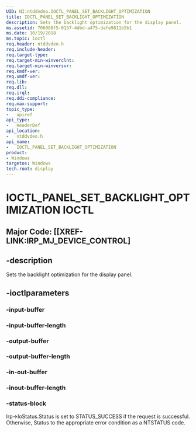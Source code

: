 ```yaml
---
UID: NI:ntddvdeo.IOCTL_PANEL_SET_BACKLIGHT_OPTIMIZATION
title: IOCTL_PANEL_SET_BACKLIGHT_OPTIMIZATION
description: Sets the backlight optimization for the display panel.
ms.assetid: 706088f5-0157-4dbd-a475-dafe9811b5b1
ms.date: 10/19/2018
ms.topic: ioctl
req.header: ntddvdeo.h
req.include-header:
req.target-type:
req.target-min-winverclnt:
req.target-min-winversvr:
req.kmdf-ver:
req.umdf-ver:
req.lib:
req.dll:
req.irql:
req.ddi-compliance:
req.max-support:
topic_type:
-	apiref
api_type:
-	HeaderDef
api_location:
-	ntddvdeo.h
api_name:
-	IOCTL_PANEL_SET_BACKLIGHT_OPTIMIZATION
product: 
- Windows
targetos: Windows
tech.root: display
---
```


# IOCTL_PANEL_SET_BACKLIGHT_OPTIMIZATION IOCTL

## Major Code:  [[XREF-LINK:IRP_MJ_DEVICE_CONTROL]

## -description

Sets the backlight optimization for the display panel.

## -ioctlparameters

### -input-buffer



### -input-buffer-length



### -output-buffer



### -output-buffer-length



### -in-out-buffer



### -inout-buffer-length



### -status-block

Irp->IoStatus.Status is set to STATUS_SUCCESS if the request is successful.
Otherwise, Status to the appropriate error condition as a NTSTATUS code.

